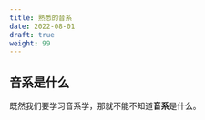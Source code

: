 ```yaml
---
title: 熟悉的音系
date: 2022-08-01
draft: true
weight: 99
---
```


## 音系是什么

既然我们要学习音系学，那就不能不知道**音系**是什么。
